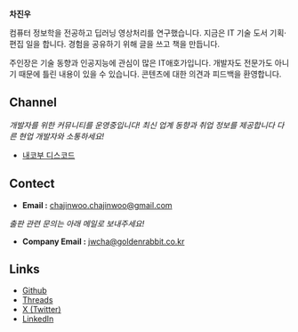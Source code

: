 
**차진우**

컴퓨터 정보학을 전공하고 딥러닝 영상처리를 연구했습니다. 지금은 IT 기술 도서 기획·편집 일을 합니다. 경험을 공유하기 위해 글을 쓰고 책을 만듭니다. 

주인장은 기술 동향과 인공지능에 관심이 많은 IT애호가입니다. 개발자도 전문가도 아니기 때문에 틀린 내용이 있을 수 있습니다. 콘텐츠에 대한 의견과 피드백을 환영합니다. 

## Channel

*개발자를 위한 커뮤니티를 운영중입니다!*
*최신 업계 동향과 취업 정보를 제공합니다*
*다른 현업 개발자와 소통하세요!*  

- [내코부 디스코드](https://discord.com/invite/Gk3bST7fra)
## Contect 

- **Email :** chajinwoo.chajinwoo@gmail.com

*출판 관련 문의는 아래 메일로 보내주세요!*

- **Company Email :** jwcha@goldenrabbit.co.kr

## Links 

- [Github](https://github.com/startedourmission)
- [Threads](https://www.threads.com/@startedourmission)
- [X (Twitter)](https://x.com/started_our_mis?s=21)
- [LinkedIn](https://www.linkedin.com/in/진우-차-a663a7368/)
